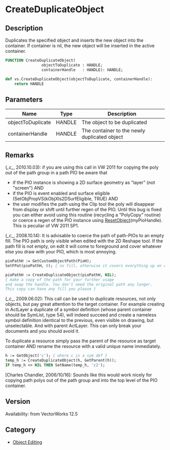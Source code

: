 # CreateDuplicateObject

## Description
Duplicates the specified object and inserts the new  object into the container.  If container is nil, the new object will be inserted in the active container.

```pascal
FUNCTION CreateDuplicateObject(
				objectToDuplicate : HANDLE;
				containerHandle   : HANDLE): HANDLE;
```

```python
def vs.CreateDuplicateObject(objectToDuplicate, containerHandle):
    return HANDLE
```

## Parameters
|Name|Type|Description|
|---|---|---|
|objectToDuplicate|HANDLE|The object to be duplicated|
|containerHandle|HANDLE|The container to the newly duplicated object|

## Remarks
(*\_c\_*, 2010.10.03): if you are using this call in VW 2011 for copying the poly out of the path group in a path PIO be aware that
* if the PIO instance is showing a 2D surface geometry as "layer" (not "screen") AND
* if the PIO is event enabled and surface eligible (SetObjPropVS(kObjXIs2DSurfEligible, TRUE) AND
* the user modifies the path using the Clip tool
the poly will disappear from display or shift until further regen of the PIO. Until this bug is fixed you can either avoid using this routine (recycling a "PolyCopy" routine) or coerce a regen of the PIO instance using [ResetObject](ResetObject.md)(myPioHandle). This is peculiar of VW 2011 SP1.

(*\_c\_*, 2008.10.14): It is advisable to coerce the path of path-PIOs to an empty fill. The PIO path is only visible when edited with the 2D Reshape tool. If the path fill is not empty, on edit it will come to foreground and cover whatever else you draw with your PIO, which is most annoying.

```pascal
pioPathH := GetCustomObjectPath(PioH);
SetFPat(pioPathH, 0); { no fill, otherwise it covers everything up on edit }

pioPathH := CreateDuplicateObject(pioPathH, NIL);
{ make a copy of the path for your further usage
and swap the handle. You don't need the original path any longer.
This copy can have any fill you please }
```


(*\_c\_*, 2009.06.02): This call can be used to duplicate resources, not only objects, but pay great attention to the target container. For example creating in ActLayer a duplicate of a symbol definition (whose parent container should be SymList, type 54), will indeed succeed and create a nameless symbol definition identical to the previous, even visible on drawing, but unselectable. And with parent ActLayer. This can only break your documents and you should avoid it. 

To duplicate a resource simply pass the parent of the resource as target container AND rename the resource with a valid unique name immediately.

```pascal
h := GetObject('c'); { where c is a sym def }
temp_h := CreateDuplicateObject(h, GetParent(h));
IF temp_h <> NIL THEN SetName(temp_h, 'c2');
```


[Charles Chandler, 2006/10/16]: Sounds like this would work nicely for copying path polys out of the path group and into the top level of the PIO container.

## Version
Availability: from VectorWorks 12.5

## Category
* [Object Editing](../Categories/Object%20Editing.md)
